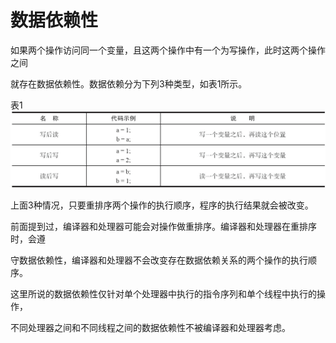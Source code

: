 # 数据依赖性

如果两个操作访问同一个变量，且这两个操作中有一个为写操作，此时这两个操作之间

就存在数据依赖性。数据依赖分为下列3种类型，如表1所示。



表1![](/assets/import-reorder.png)

上面3种情况，只要重排序两个操作的执行顺序，程序的执行结果就会被改变。

前面提到过，编译器和处理器可能会对操作做重排序。编译器和处理器在重排序时，会遵

守数据依赖性，编译器和处理器不会改变存在数据依赖关系的两个操作的执行顺序。

这里所说的数据依赖性仅针对单个处理器中执行的指令序列和单个线程中执行的操作，

不同处理器之间和不同线程之间的数据依赖性不被编译器和处理器考虑。

